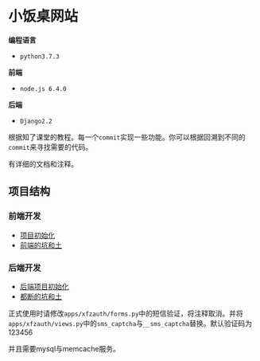 # 小饭桌网站

**编程语言**

- `python3.7.3`

**前端**

- `node.js 6.4.0`

**后端**

- `Django2.2`


根据知了课堂的教程。每一个`commit`实现一些功能。你可以根据回溯到不同的`commit`来寻找需要的代码。

有详细的文档和注释。

## 项目结构

### 前端开发

- [项目初始化](./doc/前端/前端项目搭建.md)
- [前端的坑和土](./doc/前端/前端的坑和土.md)


### 后端开发

- [后端项目初始化](./doc/后端/后端项目搭建.md)
- [都断的坑和土](./doc/后端/后端开发的坑与土.md)



正式使用时请修改`apps/xfzauth/forms.py`中的短信验证，将注释取消。并将`apps/xfzauth/views.py`中的`sms_captcha`与`__sms_captcha`替换。默认验证码为123456

并且需要mysql与memcache服务。
